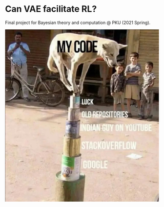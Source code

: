 # Can VAE facilitate RL?

Final project for Bayesian theory and computation @ PKU (2021 Spring).

![How to properly write code](./assets/purefun.jpeg)